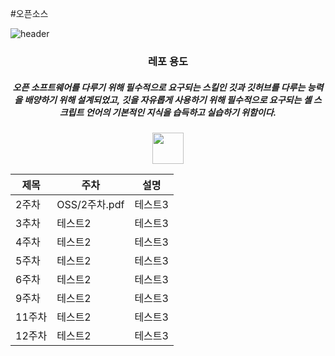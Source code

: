 #오픈소스

![header](https://capsule-render.vercel.app/api?type=slice&color=gradient&height=200&section=header&text=202302339%20김예빈&fontSize=80&fontColor=black)
<div align=center>

<h3>레포 용도</h3>
<h5>오픈 소프트웨어를 다루기 위해 필수적으로 요구되는 스킬인 깃과 깃허브를 다루는 능력을 배양하기 위해 설계되었고, 깃을 자유롭게 사용하기 위해 필수적으로 요구되는 셸 스크립트 언어의 기본적인 지식을 습득하고 실습하기 위함이다.
</h5>
<img src=이미지주소 width="50" height="50">

|제목|주차|설명|
|------|---|---|
|2주차|OSS/2주차.pdf|테스트3|
|3추차|테스트2|테스트3|
|4주차|테스트2|테스트3|
|5주차|테스트2|테스트3|
|6주차|테스트2|테스트3|
|9주차|테스트2|테스트3|
|11주차|테스트2|테스트3|
|12주차|테스트2|테스트3|


</div>
